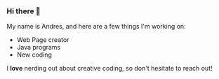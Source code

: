 ### Hi there 👋

<!--# Hello World!-->

My name is Andres, and here are a few things I'm working on:

- Web Page creator
- Java programs
- New coding

I **love** nerding out about creative coding, so don't hesitate to reach out!

<!--
**Andycarmo/Andycarmo** is a ✨ _special_ ✨ repository because its `README.md` (this file) appears on your GitHub profile.

Here are some ideas to get you started:

- 🔭 I’m currently working on ...
- 🌱 I’m currently learning ...
- 👯 I’m looking to collaborate on ...
- 🤔 I’m looking for help with ...
- 💬 Ask me about ...
- 📫 How to reach me: ...
- 😄 Pronouns: ...
- ⚡ Fun fact: ...
-->
